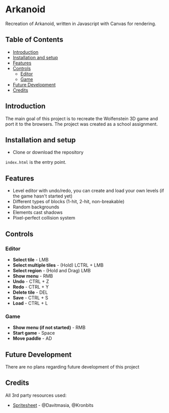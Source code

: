 # Arkanoid

Recreation of Arkanoid, written in Javascript with Canvas for rendering.

## Table of Contents
- [Introduction](#introduction)
- [Installation and setup](#installation-and-setup)
- [Features](#features)
- [Controls](#controls)
  - [Editor](#editor)
  - [Game](#game)
- [Future Development](#future-development)
- [Credits](#credits)

## Introduction
The main goal of this project is to recreate the Wolfenstein 3D game and port it to the browsers. The project was created as a school assignment.

## Installation and setup
- Clone or download the repository

`index.html` is the entry point.

## Features
- Level editor with undo/redo, you can create and load your own levels (if the game hasn't started yet)
- Different types of blocks (1-hit, 2-hit, non-breakable)
- Random backgrounds
- Elements cast shadows
- Pixel-perfect collision system

## Controls

### Editor
- **Select tile** - LMB
- **Select multiple tiles** - (Hold) LCTRL + LMB
- **Select region** - (Hold and Drag) LMB
- **Show menu** - RMB
- **Undo** - CTRL + Z
- **Redo** - CTRL + Y
- **Delete tile** - DEL
- **Save** - CTRL + S
- **Load** - CTRL + L

### Game
- **Show menu (if not started)** - RMB
- **Start game** - Space
- **Move paddle** - AD

## Future Development
There are no plans regarding future development of this project

## Credits
All 3rd party resources used:
- [Spritesheet](/resources/spritesheets/main.png) - @Davitmasia, @Kronbits